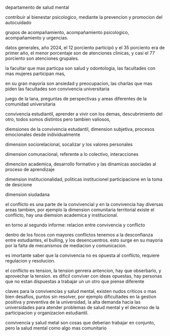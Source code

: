 departamento de salud mental

contribuir al bienestar psicologico, mediante la prevencion y promocion del autocuidado

grupos de acompañamiento, acompañamiento psicologico, acompañamiento y urgencias.

datos generales, año 2024, el 12 porciento participó y el 35 porciento era de primer año, el menor porcentaje son de atenciones clinicas, y casi el 77 porciento son atenciones grupales.

la facultar que mas particpa son salud y odontologia, las facultades con mas mujeres participan mas, 

en su gran mayoria son ansiedad y preocupacion, las charlas que mas piden las facultades son convivencia universitaria

juego de la lana, preguntas de perspectivas y areas diferentes de la comunidad universitaria

convivencia estudiantil, aprender a vivir con los demas, descubrimiento del otro, todos somos distintos pero tambien valiosos, 

diemsiones de la convivencia estudantil, dimension subjetiva, procesos emocionales desde individualmente

dimension sociorelacional, socalizar y los valores personales

dimension comunacional, referente a lo colectivo, interacciones

dimencion academica, desarrollo formativo y las dinamicas asociadas al proceso de aprendizaje

dimension institucionalidad, politicas institucionel participacione en la toma de desicione 

dimension siudadana

el conflicto es una parte de la convivencial y en la convivencia hay diversas areas tambien, por ejemplo la dimension comunitaria territorial existe el conflicto, hay una diemsion academica y institucional.

en torno al segundo informe: relacion entre convivencia y conflicto

dentro de los focos con mayores conflictos tenemos a la desconfianza entre estudiantes, el bulling,  y los desencuentros. esto surge en su mayoria por la falta de mecanismos de mediacion y comunicacion.

es imortante saber que la convivencia no es opuesta al conflicto, requiere regulacion y resolucion.

el conflicto es tension, la tension genrera antencion, hay que obserbarlo, y aprovechar la tension. es dificil conviver con ideas opuestas, hay personas que no estan dispuestas a trabajar un un otro que piense diferente

claves para la convivencias y salud mental, existen nudos criticos o mas bien desafios, puntos sin resolver, por ejemplo dificultades en la gestion positiva y preventiva de la universidad, la alta demanda hacia las universidades para atender problemas de salud mental y el decenso de la participacion y organizacion estudiantil.

convivencia y salud metal son cosas que deberian trabajar en conjunto, pero la salud mental como algo mas comunitario

















